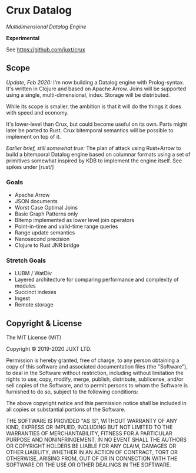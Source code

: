 # Crux Datalog

*Multidimensional Datalog Engine*

**Experimental**

See https://github.com/juxt/crux

## Scope

*Update, Feb 2020:* I'm now building a Datalog engine with
Prolog-syntax. It's written in Clojure and based on Apache
Arrow. Joins will be supported using a single, multi-dimensional,
index. Storage will be distributed.

While its scope is smaller, the ambition is that it will do the things
it does with speed and economy.

It's lower-level than Crux, but could become useful on its own. Parts
might later be ported to Rust. Crux bitemporal semantics will be
possible to implement on top of it.

*Earlier brief, still somewhat true:* The plan of attack using
Rust+Arrow to build a bitemporal Datalog engine based on columnar
formats using a set of primitives somewhat inspired by KDB to
implement the engine itself. See spikes under [rust/]

### Goals

* Apache Arrow
* JSON documents
* Worst Case Optimal Joins
* Basic Graph Patterns only
* Bitemp implemented as lower level join operators
* Point-in-time and valid-time range queries
* Range update semantics
* Nanosecond precision
* Clojure to Rust JNR bridge

### Stretch Goals

* LUBM / WatDiv
* Layered architecture for comparing performance and complexity of modules
* Succinct indexes
* Ingest
* Remote storage

## Copyright & License

The MIT License (MIT)

Copyright © 2019-2020 JUXT LTD.

Permission is hereby granted, free of charge, to any person obtaining a copy of
this software and associated documentation files (the "Software"), to deal in
the Software without restriction, including without limitation the rights to
use, copy, modify, merge, publish, distribute, sublicense, and/or sell copies
of the Software, and to permit persons to whom the Software is furnished to do
so, subject to the following conditions:

The above copyright notice and this permission notice shall be included in all
copies or substantial portions of the Software.

THE SOFTWARE IS PROVIDED "AS IS", WITHOUT WARRANTY OF ANY KIND, EXPRESS OR
IMPLIED, INCLUDING BUT NOT LIMITED TO THE WARRANTIES OF MERCHANTABILITY,
FITNESS FOR A PARTICULAR PURPOSE AND NONINFRINGEMENT. IN NO EVENT SHALL THE
AUTHORS OR COPYRIGHT HOLDERS BE LIABLE FOR ANY CLAIM, DAMAGES OR OTHER
LIABILITY, WHETHER IN AN ACTION OF CONTRACT, TORT OR OTHERWISE, ARISING FROM,
OUT OF OR IN CONNECTION WITH THE SOFTWARE OR THE USE OR OTHER DEALINGS IN THE
SOFTWARE.
